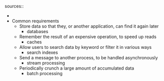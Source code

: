 sources::

-
- Common requirements
	- Store data so that they, or another application, can find it again later
		- databases
	- Remember the result of an expensive operation, to speed up reads
		- caches
	- Allow users to search data by keyword or filter it in various ways
		- search indexes
	- Send a message to another process, to be handled asynchronously
		- stream processing
	- Periodically crunch a large amount of accumulated data
		- batch processing